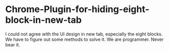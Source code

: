 # Chrome-Plugin-for-hiding-eight-block-in-new-tab
I could not agree with the UI design in new tab, especially the eight blocks. We have to figure out some methods to solve it. We are programmer. Never bear it.
